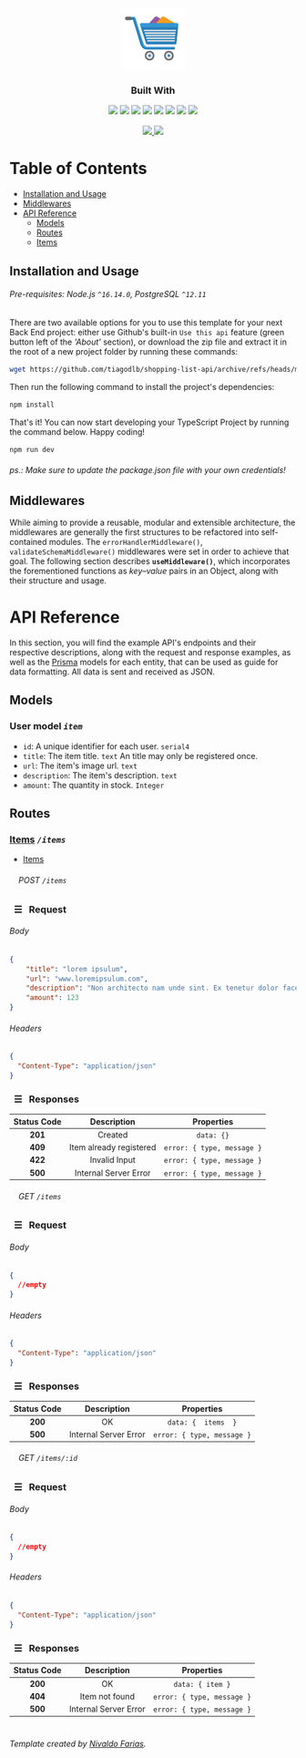 <!-- This is a Shopping-List-API Repository, use as needed! -->

<!-- Project Summary -->

<br />

<div align="center">
   <img src="./info/cart.png" alt="shopping-list-api Logo" width="110"/>
</p>
  </a>

  <h3>Built With</h3>
    <img src="https://img.shields.io/badge/Heroku-430098?style=for-the-badge&logo=heroku&logoColor=white" height="30px"/>
    <img src="https://img.shields.io/badge/PostgreSQL-316192?style=for-the-badge&logo=postgresql&logoColor=white" height="30px"/>
    <img src="https://img.shields.io/badge/TypeScript-007ACC?style=for-the-badge&logo=typescript&logoColor=white" height="30px"/>
    <img src="https://img.shields.io/badge/Prisma-3982CE?style=for-the-badge&logo=Prisma&logoColor=white" height="30px"/>
    <img src="https://img.shields.io/badge/Node.js-43853D?style=for-the-badge&logo=node.js&logoColor=white" height="30px"/>  
    <img src="https://img.shields.io/badge/Express.js-404D59?style=for-the-badge&logo=express.js&logoColor=white" height="30px"/>
    <img src="https://img.shields.io/badge/JWT-323330?style=for-the-badge&logo=json-web-tokens&logoColor=pink" height="30px"/>
    <img src="https://img.shields.io/badge/JEST-207AFC?style=for-the-badge&logo=jest&logoColor=green" height="30px"/>
  </div>
  <!-- Badges source: https://dev.to/envoy_/150-badges-for-github-pnk -->
</div>

<br />

<div align="center">
  <a href="https://github.com/NivaldoFarias/typescript-project-template/releases/tag/v2.0.0" alt="Current template version badge">
    <img src="https://img.shields.io/github/package-json/v/NivaldoFarias/typescript-project-template?style=flat-square" />
  </a>
  <a href="https://github.com/NivaldoFarias/typescript-project-template/releases/tag/v2.0.0" alt="Current template version badge">
    <img src="https://img.shields.io/badge/license-MIT-%23A8D1FF?style=flat-square" />
  </a>
</div>

<!-- Table of Contents -->

# Table of Contents

- [Installation and Usage](#installation-and-usage)
- [Middlewares](#middlewares)
- [API Reference](#api-reference)
  - [Models](#models)
  - [Routes](#routes)
  - [Items](#items)

<!-- Installation and Usage -->

## Installation and Usage

###### Pre-requisites: Node.js `^16.14.0`, PostgreSQL `^12.11`

There are two available options for you to use this template for your next Back End project: either use Github's built-in `Use this api` feature (green button left of the _'About'_ section), or download the zip file and extract it in the root of a new project folder by running these commands:

```bash
wget https://github.com/tiagodlb/shopping-list-api/archive/refs/heads/main.zip
```

Then run the following command to install the project's dependencies:

```bash
npm install
```

That's it! You can now start developing your TypeScript Project by running the command below. Happy coding!

```bash
npm run dev
```

###### _ps.: Make sure to update the package.json file with your own credentials!_

<!-- Middlewares -->

## Middlewares

While aiming to provide a reusable, modular and extensible architecture, the middlewares are generally the first structures to be refactored into self-contained modules. The `errorHandlerMiddleware()`, `validateSchemaMiddleware()` middlewares were set in order to achieve that goal. The following section describes **`useMiddleware()`**, which incorporates the forementioned functions as _key–value_ pairs in an Object, along with their structure and usage.

# API Reference

In this section, you will find the example API's endpoints and their respective descriptions, along with the request and response examples, as well as the [Prisma](https://www.prisma.io/) models for each entity, that can be used as guide for data formatting. All data is sent and received as JSON.

<!-- Models -->

## Models

### User model _`item`_

- `id`: A unique identifier for each user. `serial4`
- `title`: The item title. `text`  An title may only be registered once.
- `url`: The item's image url. `text`
- `description`: The item's description. `text`
- `amount`: The quantity in stock. `Integer`

## Routes

### [Items](#items) _`/items`_

- [Items](#---post-and-get)

###### &nbsp; &nbsp; POST _`/items`_

### &nbsp; ☰ &nbsp; Request

###### Body

```json
{
    "title": "lorem ipsulum",
    "url": "www.loremipsulum.com",
    "description": "Non architecto nam unde sint. Ex tenetur dolor facere optilo aut consequatur. Ea laudantium reiciendis repellendus.",
    "amount": 123
}
```

###### Headers

```json
{
  "Content-Type": "application/json"
}
```

### &nbsp; ☰ &nbsp; Responses

| Status Code |       Description        |          Properties           |
| :---------: | :----------------------: | :---------------------------: |
|   **201**   |         Created          |          `data: {}`           |
|   **409**   | Item already registered | `error: { type, message }`     |
|   **422**   |      Invalid Input       | `error: { type, message }`    |
|   **500**   |  Internal Server Error   | `error: { type, message }`    |


###### &nbsp; &nbsp; GET _`/items`_

### &nbsp; ☰ &nbsp; Request

###### Body

```json
{
  //empty
}
```

###### Headers

```json
{
  "Content-Type": "application/json"
}
```

### &nbsp; ☰ &nbsp; Responses

| Status Code |      Description      |          Properties           |
| :---------: | :-------------------: | :---------------------------: |
|   **200**   |          OK           |       `data: {  items  }`     |
|   **500**   | Internal Server Error | `error: { type, message }`    |

###### &nbsp; &nbsp; GET _`/items/:id`_

### &nbsp; ☰ &nbsp; Request

###### Body

```json
{
  //empty
}
```

###### Headers

```json
{
  "Content-Type": "application/json"
}
```

### &nbsp; ☰ &nbsp; Responses

| Status Code |      Description      |          Properties           |
| :---------: | :-------------------: | :---------------------------: |
|   **200**   |          OK           |       `data: { item }`        |
|   **404**   |    Item not found     | `error: { type, message }`    |
|   **500**   | Internal Server Error | `error: { type, message }`    |

#

###### Template created by [Nivaldo Farias](https://github.com/NivaldoFarias/typescript-project-template).
